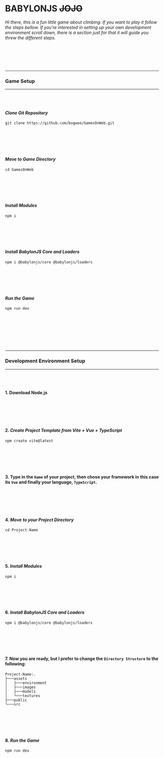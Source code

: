 # BABYLONJS ~~JOJO~~ 

_Hi there, this is a fun little game about climbing. If you want to play it follow the steps bellow. If you're interested in setting up your own development environment scroll down, there is a section just for that it will guide you threw the different steps._
<br><br/>
<br><br/>
<br><br/>
***
### **Game Setup**
***
<br><br/>
#### _Clone Git Repository_
``` 
git clone https://github.com/bogwee/GamesOnWeb.git
```
<br><br/>
<br><br/>
#### _Move to Game Directory_
```
cd GamesOnWeb
```
<br><br/>
<br><br/>
#### _Install Modules_
```
npm i
```
<br><br/>
<br><br/>
#### _Install BabylonJS Core and Loaders_
```
npm i @babylonjs/core @babylonjs/loaders
```
<br><br/>
<br><br/>
#### _Run the Game_
```
npm run dev
```
<br><br/>
<br><br/>
<br><br/>
***
### **Development Environment Setup**
***
<br><br/>
#### 1. Download Node.js
<br><br/>
<br><br/>
#### 2. _Create Project Template from Vite + Vue + TypeScript_
``` 
npm create vite@latest
```
<br><br/>
<br><br/>
#### 3. Type in the `Name` of your project, then chose your framework in this case its `Vue` and finally your language, `TypeScript`.
<br><br/>
<br><br/>
#### 4. _Move to your Project Directory_
```
cd Project-Name
```
<br><br/>
<br><br/>
#### 5. _Install Modules_
```
npm i
```
<br><br/>
<br><br/>
#### 6. _Install BabylonJS Core and Loaders_
```
npm i @babylonjs/core @babylonjs/loaders
```
<br><br/>
<br><br/>
#### 7. Now you are ready, but I prefer to change the `Directory Structure` to the following:
```
Project-Name:.
├───assets
│   ├───environment
│   ├───images
│   ├───models
│   └───textures
├───public
└───src
```
<br><br/>
<br><br/>
#### 8. _Run the Game_
```
npm run dev
```
